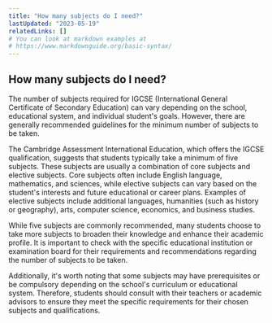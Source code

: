 ```yaml
---
title: "How many subjects do I need?"
lastUpdated: "2023-05-19"
relatedLinks: []
# You can look at markdown examples at
# https://www.markdownguide.org/basic-syntax/
---
```


## How many subjects do I need?

The number of subjects required for IGCSE (International General Certificate of Secondary Education) can vary depending on the school, educational system, and individual student's goals. However, there are generally recommended guidelines for the minimum number of subjects to be taken.

The Cambridge Assessment International Education, which offers the IGCSE qualification, suggests that students typically take a minimum of five subjects. These subjects are usually a combination of core subjects and elective subjects. Core subjects often include English language, mathematics, and sciences, while elective subjects can vary based on the student's interests and future educational or career plans. Examples of elective subjects include additional languages, humanities (such as history or geography), arts, computer science, economics, and business studies.

While five subjects are commonly recommended, many students choose to take more subjects to broaden their knowledge and enhance their academic profile. It is important to check with the specific educational institution or examination board for their requirements and recommendations regarding the number of subjects to be taken.

Additionally, it's worth noting that some subjects may have prerequisites or be compulsory depending on the school's curriculum or educational system. Therefore, students should consult with their teachers or academic advisors to ensure they meet the specific requirements for their chosen subjects and qualifications.
